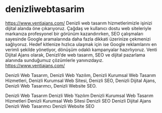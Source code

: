 # denizliwebtasarim
https://www.ventiajans.com/  Denizli web tasarım hizmetlerimizle işinizi dijital alanda öne çıkarıyoruz.
Çağdaş ve kullanıcı dostu web siteleriyle markanıza profesyonel bir görünüm kazandırırken, SEO çalışmaları sayesinde Google aramalarında daha fazla dikkati üzerinize çekmenizi sağlıyoruz.  Hedef kitlenize hızlıca ulaşmak için ise Google reklamlarını en verimli şekilde yönetiyor, dönüşüm odaklı kampanyalar hazırlıyoruz. Venti Dijital Ajans olarak, Denizli’de web tasarım, SEO ve dijital pazarlama alanında sunduğumuz çözümlerle yanınızdayız. https://www.ventiajans.com/ 

Denizli Web Tasarım, Denizli Web Yazılım, Denizli Kurumsal Web Tasarım Hizmetleri, Denizli Kurumsal Web Sitesi, Denizli SEO, Denizli Dijital Ajans, Denizli Web Tasarımcı, Denizli Website SEO.

Denizli Web Tasarım
Denizli Web Yazılım
Denizli Kurumsal Web Tasarım Hizmetleri
 Denizli Kurumsal Web Sitesi
 Denizli SEO
 Denizli Dijital Ajans
 Denizli Web Tasarımcı
 Denizli Website SEO


